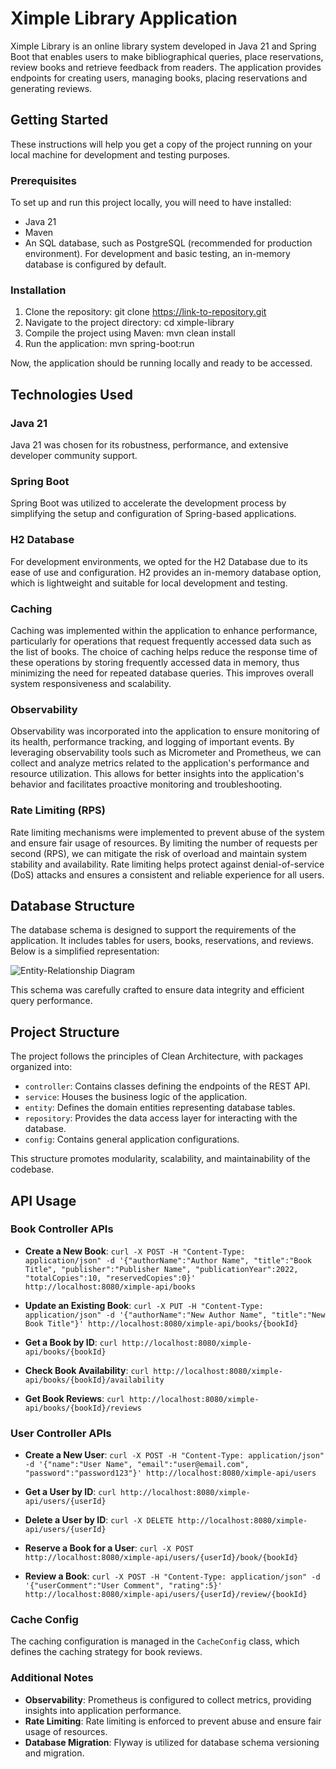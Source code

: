 # Ximple Library Application

Ximple Library is an online library system developed in Java 21 and Spring Boot that enables users to make bibliographical queries, place reservations, review books and retrieve feedback from readers. The application provides endpoints for creating users, managing books, placing reservations and generating reviews.

## Getting Started

These instructions will help you get a copy of the project running on your local machine for development and testing purposes.

### Prerequisites

To set up and run this project locally, you will need to have installed:

- Java 21
- Maven
- An SQL database, such as PostgreSQL (recommended for production environment). For development and basic testing, an in-memory database is configured by default.

### Installation

1. Clone the repository: git clone https://link-to-repository.git
2. Navigate to the project directory: cd ximple-library
3. Compile the project using Maven: mvn clean install
4. Run the application: mvn spring-boot:run


Now, the application should be running locally and ready to be accessed.

## Technologies Used

### Java 21

Java 21 was chosen for its robustness, performance, and extensive developer community support.

### Spring Boot

Spring Boot was utilized to accelerate the development process by simplifying the setup and configuration of Spring-based applications.

### H2 Database

For development environments, we opted for the H2 Database due to its ease of use and configuration. H2 provides an in-memory database option, which is lightweight and suitable for local development and testing.

### Caching

Caching was implemented within the application to enhance performance, particularly for operations that request frequently accessed data such as the list of books. The choice of caching helps reduce the response time of these operations by storing frequently accessed data in memory, thus minimizing the need for repeated database queries. This improves overall system responsiveness and scalability.

### Observability

Observability was incorporated into the application to ensure monitoring of its health, performance tracking, and logging of important events. By leveraging observability tools such as Micrometer and Prometheus, we can collect and analyze metrics related to the application's performance and resource utilization. This allows for better insights into the application's behavior and facilitates proactive monitoring and troubleshooting.

### Rate Limiting (RPS)

Rate limiting mechanisms were implemented to prevent abuse of the system and ensure fair usage of resources. By limiting the number of requests per second (RPS), we can mitigate the risk of overload and maintain system stability and availability. Rate limiting helps protect against denial-of-service (DoS) attacks and ensures a consistent and reliable experience for all users.

## Database Structure

The database schema is designed to support the requirements of the application. It includes tables for users, books, reservations, and reviews. Below is a simplified representation:

![Entity-Relationship Diagram](link-to-ER-diagram.png)

This schema was carefully crafted to ensure data integrity and efficient query performance.

## Project Structure

The project follows the principles of Clean Architecture, with packages organized into:

- `controller`: Contains classes defining the endpoints of the REST API.
- `service`: Houses the business logic of the application.
- `entity`: Defines the domain entities representing database tables.
- `repository`: Provides the data access layer for interacting with the database.
- `config`: Contains general application configurations.

This structure promotes modularity, scalability, and maintainability of the codebase.

## API Usage

### Book Controller APIs

- **Create a New Book**: `curl -X POST -H "Content-Type: application/json" -d '{"authorName":"Author Name", "title":"Book Title", "publisher":"Publisher Name", "publicationYear":2022, "totalCopies":10, "reservedCopies":0}' http://localhost:8080/ximple-api/books`

- **Update an Existing Book**: `curl -X PUT -H "Content-Type: application/json" -d '{"authorName":"New Author Name", "title":"New Book Title"}' http://localhost:8080/ximple-api/books/{bookId}`

- **Get a Book by ID**: `curl http://localhost:8080/ximple-api/books/{bookId}`

- **Check Book Availability**: `curl http://localhost:8080/ximple-api/books/{bookId}/availability`

- **Get Book Reviews**: `curl http://localhost:8080/ximple-api/books/{bookId}/reviews`

### User Controller APIs

- **Create a New User**: `curl -X POST -H "Content-Type: application/json" -d '{"name":"User Name", "email":"user@email.com", "password":"password123"}' http://localhost:8080/ximple-api/users`

- **Get a User by ID**: `curl http://localhost:8080/ximple-api/users/{userId}`

- **Delete a User by ID**: `curl -X DELETE http://localhost:8080/ximple-api/users/{userId}`

- **Reserve a Book for a User**: `curl -X POST http://localhost:8080/ximple-api/users/{userId}/book/{bookId}`

- **Review a Book**: `curl -X POST -H "Content-Type: application/json" -d '{"userComment":"User Comment", "rating":5}' http://localhost:8080/ximple-api/users/{userId}/review/{bookId}`

### Cache Config

The caching configuration is managed in the `CacheConfig` class, which defines the caching strategy for book reviews.

### Additional Notes

- **Observability**: Prometheus is configured to collect metrics, providing insights into application performance.
- **Rate Limiting**: Rate limiting is enforced to prevent abuse and ensure fair usage of resources.
- **Database Migration**: Flyway is utilized for database schema versioning and migration.

















